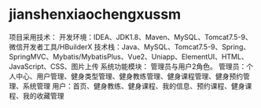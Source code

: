 # jianshenxiaochengxussm
项目采用技术： 开发环境：IDEA、JDK1.8、Maven、MySQL、Tomcat7.5-9、微信开发者工具/HBuilderX 技术栈：Java、MySQL、Tomcat7.5-9、Spring、SpringMVC、Mybatis/MybatisPlus、Vue2、Uniapp、ElementUI、HTML、JavaScript、CSS、图片上传  系统功能模块： 管理员与用户2角色。 管理员：个人中心、用户管理、健身类型管理、健身教练管理、健身课程管理、健身预约管理、系统管理 用户：首页、健身教练、健身课程、我的信息、预约课程、健身课程、我的收藏管理
